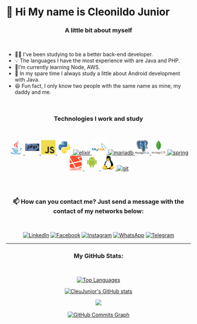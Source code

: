 👋 Hi My name is Cleonildo Junior
==================================================



<h3 align="center">A little bit about myself</h3><br>

- 👨‍💻 I've been studying to be a better back-end developer.
- 💡 The languages I have the most experience with are Java and PHP.
- 🌱I’m currently learning Node, AWS.
- 📱 In my spare time I always study a little about Android development with Java.
- 😆 Fun fact, I only know two people with the same name as mine, my daddy and me.


<br><h3 align="center">Technologies I work and study</h3><br>

<div align="center">
  <a href="https://www.java.com" target="_blank" rel="noreferrer"> <img src="https://raw.githubusercontent.com/devicons/devicon/master/icons/java/java-original.svg" alt="java" width="40" height="40"/> </a> <a href="https://www.php.net" target="_blank" rel="noreferrer"> <img src="https://raw.githubusercontent.com/devicons/devicon/master/icons/php/php-original.svg" alt="php" width="40" height="40"/> </a>  <a href="https://developer.mozilla.org/en-US/docs/Web/JavaScript" target="_blank" rel="noreferrer"> <img src="https://raw.githubusercontent.com/devicons/devicon/master/icons/javascript/javascript-original.svg" alt="javascript" width="40" height="40"/> </a>
 <a href="https://www.python.org" target="_blank" rel="noreferrer"> <img src="https://raw.githubusercontent.com/devicons/devicon/master/icons/python/python-original.svg" alt="python" width="40" height="40"/> </a>  <a href="https://elixir-lang.org" target="_blank" rel="noreferrer"> <img src="https://www.vectorlogo.zone/logos/elixir-lang/elixir-lang-icon.svg" alt="elixir" width="40" height="40"/> </a>  <a href="https://www.mysql.com/" target="_blank" rel="noreferrer"> <img src="https://raw.githubusercontent.com/devicons/devicon/master/icons/mysql/mysql-original-wordmark.svg" alt="mysql" width="40" height="40"/> </a>   <a href="https://mariadb.org/" target="_blank" rel="noreferrer"> <img src="https://www.vectorlogo.zone/logos/mariadb/mariadb-icon.svg" alt="mariadb" width="40" height="40"/> </a> <a href="https://www.postgresql.org" target="_blank" rel="noreferrer"> <img src="https://raw.githubusercontent.com/devicons/devicon/master/icons/postgresql/postgresql-original-wordmark.svg" alt="postgresql" width="40" height="40"/> </a>  <a href="https://www.mongodb.com/" target="_blank" rel="noreferrer"> <img src="https://raw.githubusercontent.com/devicons/devicon/master/icons/mongodb/mongodb-original-wordmark.svg" alt="mongodb" width="40" height="40"/> </a>  <a href="https://spring.io/" target="_blank" rel="noreferrer"> <img src="https://www.vectorlogo.zone/logos/springio/springio-icon.svg" alt="spring" width="40" height="40"/> </a> <a href="https://laravel.com/" target="_blank" rel="noreferrer"> <img src="https://raw.githubusercontent.com/devicons/devicon/master/icons/laravel/laravel-plain-wordmark.svg" alt="laravel" width="40" height="40"/> </a> <a href="https://developer.android.com" target="_blank" rel="noreferrer"> <img src="https://raw.githubusercontent.com/devicons/devicon/master/icons/android/android-original-wordmark.svg" alt="android" width="40" height="40"/> </a>  <a href="https://www.linux.org/" target="_blank" rel="noreferrer"> <img src="https://raw.githubusercontent.com/devicons/devicon/master/icons/linux/linux-original.svg" alt="linux" width="40" height="40"/> </a> 
 <a href="https://git-scm.com/" target="_blank" rel="noreferrer"> <img src="https://www.vectorlogo.zone/logos/git-scm/git-scm-icon.svg" alt="git" width="40" height="40"/> </a> 
 
 </div>


<br><br><h3 align="center"> 📫 How can you contact me? Just send a message with the contact of my networks below:</h3><br>

<div align="center">
 
<a href="https://www.linkedin.com/in/cleonildo-junior"><img alt="LinkedIn" src="https://img.shields.io/badge/linkedin-%230077B5.svg?style=for-the-badge&logo=linkedin&logoColor=white"/></a>  <a href="https://www.facebook.com/junior.soares.1069/"><img alt="Facebook" src="https://img.shields.io/badge/Facebook-%231877F2.svg?style=for-the-badge&logo=Facebook&logoColor=white"/></a>  <a href="https://www.instagram.com/juniorsoares1990/?hl=pt-br/"><img alt="Instagram" src="https://img.shields.io/badge/Instagram-%23E4405F.svg?style=for-the-badge&logo=Instagram&logoColor=white"/></a>  <a href="https://api.whatsapp.com/send?phone=5521999017223"><img alt="WhatsApp" src="https://img.shields.io/badge/WhatsApp-25D366?style=for-the-badge&logo=whatsapp&logoColor=white"/></a>  <a href="https://t.me/CleonildoJunior"><img alt="Telegram" src="https://img.shields.io/badge/Telegram-2CA5E0?style=for-the-badge&logo=telegram&logoColor=white" /></a>
 
</div>

<hr>

<h3 align="center">My GitHub Stats:</h3><br>

 <div align="center">

 <a href="https://github.com/cleujunior"><img src="https://github-readme-stats.vercel.app/api/top-langs/?username=cleujunior&layout=compact&langs_count=10&theme=radical&title_color=ffffff&text_color=0891b2&icon_color=ef4444&bg_color=22272e&hide_border=true&locale=en&custom_title=Top%20%Languages" alt="Top Languages"/></a>
 
 <a href="http://www.github.com/CleuJunior"><img src="https://github-readme-stats.vercel.app/api?username=CleuJunior&show_icons=true&hide=&count_private=true&title_color=ffffff&text_color=0891b2&icon_color=ef4444&bg_color=22272e&hide_border=true&show_icons=true" alt="CleuJunior's GitHub stats"/></a>  
 
 <a href="http://www.github.com/CleuJunior"><img src="https://github-readme-streak-stats.herokuapp.com/?user=CleuJunior&stroke=0891b2&background=22272e&ring=ffffff&fire=ffffff&currStreakNum=0891b2&currStreakLabel=ffffff&sideNums=0891b2&sideLabels=0891b2&dates=0891b2&hide_border=true"/></a>
  
   <a href="http://www.github.com/CleuJunior"><img src="https://activity-graph.herokuapp.com/graph?username=CleuJunior&bg_color=22272e&color=0891b2&line=ef4444&point=0891b2&area_color=22272e&area=true&hide_border=true&custom_title=GitHub%20Commits%20Graph" alt="GitHub Commits Graph" /></a> 
  
  </div>
